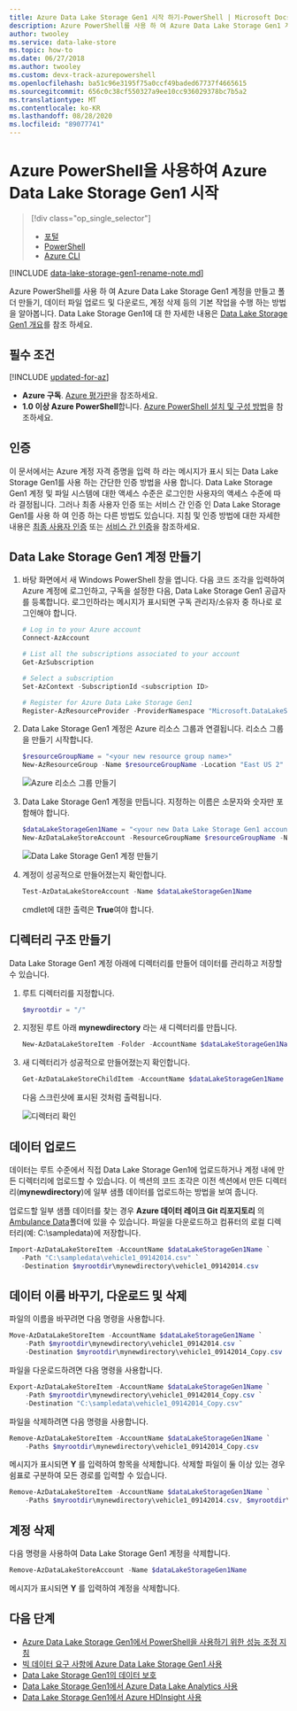 ```yaml
---
title: Azure Data Lake Storage Gen1 시작 하기-PowerShell | Microsoft Docs
description: Azure PowerShell를 사용 하 여 Azure Data Lake Storage Gen1 계정을 만들고 기본 작업을 수행 합니다.
author: twooley
ms.service: data-lake-store
ms.topic: how-to
ms.date: 06/27/2018
ms.author: twooley
ms.custom: devx-track-azurepowershell
ms.openlocfilehash: ba51c96e3195f75a0ccf49baded67737f4665615
ms.sourcegitcommit: 656c0c38cf550327a9ee10cc936029378bc7b5a2
ms.translationtype: MT
ms.contentlocale: ko-KR
ms.lasthandoff: 08/28/2020
ms.locfileid: "89077741"
---
```

# <a name="get-started-with-azure-data-lake-storage-gen1-using-azure-powershell"></a>Azure PowerShell을 사용하여 Azure Data Lake Storage Gen1 시작

> [!div class="op_single_selector"]
> * [포털](data-lake-store-get-started-portal.md)
> * [PowerShell](data-lake-store-get-started-powershell.md)
> * [Azure CLI](data-lake-store-get-started-cli-2.0.md)
>
>

[!INCLUDE [data-lake-storage-gen1-rename-note.md](../../includes/data-lake-storage-gen1-rename-note.md)]

Azure PowerShell를 사용 하 여 Azure Data Lake Storage Gen1 계정을 만들고 폴더 만들기, 데이터 파일 업로드 및 다운로드, 계정 삭제 등의 기본 작업을 수행 하는 방법을 알아봅니다. Data Lake Storage Gen1에 대 한 자세한 내용은 [Data Lake Storage Gen1 개요](data-lake-store-overview.md)를 참조 하세요.

## <a name="prerequisites"></a>필수 조건

[!INCLUDE [updated-for-az](../../includes/updated-for-az.md)]

* **Azure 구독**. [Azure 평가판](https://azure.microsoft.com/pricing/free-trial/)을 참조하세요.
* **1.0 이상 Azure PowerShell**합니다. [Azure PowerShell 설치 및 구성 방법](/powershell/azure/)을 참조하세요.

## <a name="authentication"></a>인증

이 문서에서는 Azure 계정 자격 증명을 입력 하 라는 메시지가 표시 되는 Data Lake Storage Gen1를 사용 하는 간단한 인증 방법을 사용 합니다. Data Lake Storage Gen1 계정 및 파일 시스템에 대한 액세스 수준은 로그인한 사용자의 액세스 수준에 따라 결정됩니다. 그러나 최종 사용자 인증 또는 서비스 간 인증 인 Data Lake Storage Gen1를 사용 하 여 인증 하는 다른 방법도 있습니다. 지침 및 인증 방법에 대한 자세한 내용은 [최종 사용자 인증](data-lake-store-end-user-authenticate-using-active-directory.md) 또는 [서비스 간 인증](data-lake-store-authenticate-using-active-directory.md)을 참조하세요.

## <a name="create-a-data-lake-storage-gen1-account"></a>Data Lake Storage Gen1 계정 만들기

1. 바탕 화면에서 새 Windows PowerShell 창을 엽니다. 다음 코드 조각을 입력하여 Azure 계정에 로그인하고, 구독을 설정한 다음, Data Lake Storage Gen1 공급자를 등록합니다. 로그인하라는 메시지가 표시되면 구독 관리자/소유자 중 하나로 로그인해야 합니다.

    ```PowerShell
    # Log in to your Azure account
    Connect-AzAccount

    # List all the subscriptions associated to your account
    Get-AzSubscription

    # Select a subscription
    Set-AzContext -SubscriptionId <subscription ID>

    # Register for Azure Data Lake Storage Gen1
    Register-AzResourceProvider -ProviderNamespace "Microsoft.DataLakeStore"
    ```

1. Data Lake Storage Gen1 계정은 Azure 리소스 그룹과 연결됩니다. 리소스 그룹을 만들기 시작합니다.

    ```PowerShell
    $resourceGroupName = "<your new resource group name>"
    New-AzResourceGroup -Name $resourceGroupName -Location "East US 2"
    ```

    ![Azure 리소스 그룹 만들기](./media/data-lake-store-get-started-powershell/ADL.PS.CreateResourceGroup.png "Azure 리소스 그룹 만들기")

1. Data Lake Storage Gen1 계정을 만듭니다. 지정하는 이름은 소문자와 숫자만 포함해야 합니다.

    ```PowerShell
    $dataLakeStorageGen1Name = "<your new Data Lake Storage Gen1 account name>"
    New-AzDataLakeStoreAccount -ResourceGroupName $resourceGroupName -Name $dataLakeStorageGen1Name -Location "East US 2"
    ```

    ![Data Lake Storage Gen1 계정 만들기](./media/data-lake-store-get-started-powershell/ADL.PS.CreateADLAcc.png "Data Lake Storage Gen1 계정 만들기")

1. 계정이 성공적으로 만들어졌는지 확인합니다.

    ```PowerShell
    Test-AzDataLakeStoreAccount -Name $dataLakeStorageGen1Name
    ```

    cmdlet에 대한 출력은 **True**여야 합니다.

## <a name="create-directory-structures"></a>디렉터리 구조 만들기

Data Lake Storage Gen1 계정 아래에 디렉터리를 만들어 데이터를 관리하고 저장할 수 있습니다.

1. 루트 디렉터리를 지정합니다.

    ```PowerShell
    $myrootdir = "/"
    ```

1. 지정된 루트 아래 **mynewdirectory** 라는 새 디렉터리를 만듭니다.

    ```PowerShell
    New-AzDataLakeStoreItem -Folder -AccountName $dataLakeStorageGen1Name -Path $myrootdir/mynewdirectory
    ```

1. 새 디렉터리가 성공적으로 만들어졌는지 확인합니다.

    ```PowerShell
    Get-AzDataLakeStoreChildItem -AccountName $dataLakeStorageGen1Name -Path $myrootdir
    ```

    다음 스크린샷에 표시된 것처럼 출력됩니다.

    ![디렉터리 확인](./media/data-lake-store-get-started-powershell/ADL.PS.Verify.Dir.Creation.png "디렉터리 확인")

## <a name="upload-data"></a>데이터 업로드

데이터는 루트 수준에서 직접 Data Lake Storage Gen1에 업로드하거나 계정 내에 만든 디렉터리에 업로드할 수 있습니다. 이 섹션의 코드 조각은 이전 섹션에서 만든 디렉터리(**mynewdirectory**)에 일부 샘플 데이터를 업로드하는 방법을 보여 줍니다.

업로드할 일부 샘플 데이터를 찾는 경우 **Azure 데이터 레이크 Git 리포지토리** 의 [Ambulance Data](https://github.com/MicrosoftBigData/usql/tree/master/Examples/Samples/Data/AmbulanceData)폴더에 있을 수 있습니다. 파일을 다운로드하고 컴퓨터의 로컬 디렉터리(예: C:\sampledata\)에 저장합니다.

```PowerShell
Import-AzDataLakeStoreItem -AccountName $dataLakeStorageGen1Name `
   -Path "C:\sampledata\vehicle1_09142014.csv" `
   -Destination $myrootdir\mynewdirectory\vehicle1_09142014.csv
```

## <a name="rename-download-and-delete-data"></a>데이터 이름 바꾸기, 다운로드 및 삭제

파일의 이름을 바꾸려면 다음 명령을 사용합니다.

```PowerShell
Move-AzDataLakeStoreItem -AccountName $dataLakeStorageGen1Name `
    -Path $myrootdir\mynewdirectory\vehicle1_09142014.csv `
    -Destination $myrootdir\mynewdirectory\vehicle1_09142014_Copy.csv
```

파일을 다운로드하려면 다음 명령을 사용합니다.

```PowerShell
Export-AzDataLakeStoreItem -AccountName $dataLakeStorageGen1Name `
    -Path $myrootdir\mynewdirectory\vehicle1_09142014_Copy.csv `
    -Destination "C:\sampledata\vehicle1_09142014_Copy.csv"
```

파일을 삭제하려면 다음 명령을 사용합니다.

```PowerShell
Remove-AzDataLakeStoreItem -AccountName $dataLakeStorageGen1Name `
    -Paths $myrootdir\mynewdirectory\vehicle1_09142014_Copy.csv
```

메시지가 표시되면 **Y** 를 입력하여 항목을 삭제합니다. 삭제할 파일이 둘 이상 있는 경우 쉼표로 구분하여 모든 경로를 입력할 수 있습니다.

```PowerShell
Remove-AzDataLakeStoreItem -AccountName $dataLakeStorageGen1Name `
    -Paths $myrootdir\mynewdirectory\vehicle1_09142014.csv, $myrootdir\mynewdirectoryvehicle1_09142014_Copy.csv
```

## <a name="delete-your-account"></a>계정 삭제

다음 명령을 사용하여 Data Lake Storage Gen1 계정을 삭제합니다.

```PowerShell
Remove-AzDataLakeStoreAccount -Name $dataLakeStorageGen1Name
```

메시지가 표시되면 **Y** 를 입력하여 계정을 삭제합니다.

## <a name="next-steps"></a>다음 단계

* [Azure Data Lake Storage Gen1에서 PowerShell을 사용하기 위한 성능 조정 지침](data-lake-store-performance-tuning-powershell.md)
* [빅 데이터 요구 사항에 Azure Data Lake Storage Gen1 사용](data-lake-store-data-scenarios.md)
* [Data Lake Storage Gen1의 데이터 보호](data-lake-store-secure-data.md)
* [Data Lake Storage Gen1에서 Azure Data Lake Analytics 사용](../data-lake-analytics/data-lake-analytics-get-started-portal.md)
* [Data Lake Storage Gen1에서 Azure HDInsight 사용](data-lake-store-hdinsight-hadoop-use-portal.md)
